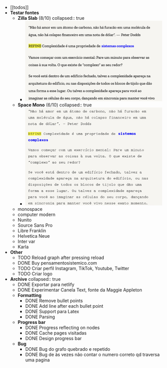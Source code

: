 ---
---

- [[todos]]
- **Testar fontes**
	- **Zilla Slab** (8/10)
	  collapsed:: true
		- ![image.png](../assets/image_1669073889979_0.png)
	- **Space Mono** (6/10)
	  collapsed:: true
		- ![image.png](../assets/image_1669073946719_0.png)
	- monospace
	- computer modern
	- Nunito
	- Source Sans Pro
	- Libre Franklin
	- Helvetica Neue
	- Inter var
	- Karla
- **Other**
	- TODO Reload graph after pressing reload
	- DONE Buy pensamentosistemico.com
	- TODO Criar perfil Instagram, TikTok, Youtube, Twitter
	- TODO Criar logo
- **Archive**
  collapsed:: true
	- DONE Exportar para netlify
	- DONE Experimentar Canela Text, fonte da Maggie Appleton
	- **Formatting**
		- DONE Remove bullet points
		- DONE Add line after each bullet point
		- DONE Support para Latex
		- DONE Parsing []()
	- **Progress bar**
		- DONE Progress reflecting on nodes
		- DONE Cache pages visitadas
		- DONE Design progress bar
	- **Bug**
		- DONE Bug do grafo quebrado e repetido
		- DONE Bug de às vezes não contar o numero correto qd traversa uma pagina